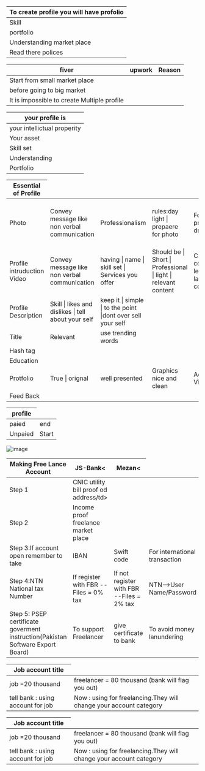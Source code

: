 

   <table>
    <thead>
      <tr>
        <th>To create profile you will have profolio</th>
      </tr>
    </thead>
    <tbody>
        <tr>
            <td>Skill</td>
        </tr>
        <tr>
            <td>portfolio</td>
        </tr>
        <tr>
            <td>Understanding market place</td>
        </tr>
        <tr>
            <td>Read there polices</td>
        </tr>
    </tbody>
  </table>

   <table>
    <thead>
      <tr>
        <th>fiver</th>
        <th>upwork</th>
        <th>Reason</th>
      </tr>
    </thead>
    <tbody>
        <tr>
            <td>Start from small market place </td>    
        </tr>
        <tr>
            <td>before going to big market </td>
        </tr>
         <tr>
            <td>It is impossible to create Multiple profile </td>
        </tr>
    </tbody>
  </table>
<table>
    <thead>
      <tr>
        <th>your profile is </th>
      </tr>
    </thead>
    <tbody>
        <tr>
            <td>your intellictual properity </td>    
        </tr>
        <tr>
            <td>Your asset </td>
        </tr>
         <tr>
            <td>Skill set</td>
        </tr>
         <tr>
            <td>Understanding</td>
        </tr>
         <tr>
            <td>Portfolio</td>
        </tr>
    </tbody>
  </table>
<table>
    <thead>
      <tr>
        <th>Essential of Profile </th>
      </tr>
    </thead>
    <tbody>
        <tr>
            <td>Photo </td>    
           <td>Convey message like non verbal communication </td> 
           <td>Professionalism </td> 
           <td>rules:day light | prepaere for photo </td> 
           <td>Focus on face | proper dressing</td> 
           <td>pic not having  table and chair </td>           
           <td>photofeeler.com-->feed back by peoples </td>           
        </tr>
        <tr>
            <td>Profile intruduction Video</td>
            <td>Convey message like non verbal communication </td> 
            <td>having  | name | skill set | Services you offer </td>   
            <td>Should be  | Short | Professional | light | relevant content </td>   
            <td>Client see  | confidence level | body language  | communication </td>   
       </tr>
         <tr>
            <td>Profile Description</td>
            <td>Skill  | likes and dislikes   | tell about your self </td>
            <td>keep it   | simple  | to the point |dont over sell your self  </td> 
        </tr>
         <tr>
            <td>Title</td>
            <td>Relevant</td>
            <td>use trending words</td>
         </tr>
         <tr>
            <td>Hash tag</td>
        </tr>
        <tr>
            <td>Education</td>
        </tr>
         <tr>
            <td>Protfolio</td>
            <td>True | orignal</td>
            <td>well presented </td>
            <td>Graphics nice and clean</td>           
            <td>Add demo Video</td>
        </tr>
         <tr>
            <td>Feed Back</td>
        </tr>
    </tbody>
  </table>

<table>
    <thead>
      <tr>
        <th>profile</th>
      </tr>
    </thead>
    <tbody>
        <tr>
            <td>paied</td>    
            <td>end</td>    
        </tr>
        <tr>
            <td>Unpaied  </td>
            <td>Start </td>
        </tr>
    </tbody>
  </table>
  
  ![image](https://github.com/princit/FreeLancing/assets/29123911/07c375ec-84d8-4253-be73-3faf169a6ba8)

<table>
    <thead>
      <tr>
        <th>Making Free Lance Account</th>
        <th>JS-Bank<</th>
        <th>Mezan<</th>
      </tr>
    </thead>
    <tbody>
        <tr>
            <td>Step 1 </td>    
            <td>CNIC utility bill proof od address/td>    
        </tr>
        <tr>
            <td>Step 2 </td>    
            <td>Income proof freelance market place</td> 
        </tr>
         <tr>
            <td>Step 3:If account open remember to take </td>    
            <td>IBAN</td>
            <td>Swift code </td>
            <td>For international transaction</td>
        </tr>
        <tr>
            <td>Step 4:NTN National tax Number </td>    
            <td>If register with FBR --Files = 0% tax</td>
            <td>If not register with FBR --Files = 2% tax </td>
            <td>NTN-->User Name/Password</td>
        </tr>
         <tr>
            <td>Step 5: PSEP certificate goverment instruction(Pakistan Software Export Board) </td>    
            <td>To support Freelancer</td>
            <td>give certificate to bank  </td>
            <td>To avoid money lanundering</td>
        </tr>
    </tbody>
  </table>
          
 <table>
    <thead>
      <tr>
        <th>Job account title</th>
      </tr>
    </thead>
    <tbody>
        <tr>
            <td>job =20 thousand</td>    
            <td>freelancer = 80 thousand (bank will flag you out)</td>    
        </tr>
        <tr>
            <td> tell bank : using account for job  </td>
            <td> Now : using for freelancing.They will change your account category </td>
        </tr>
    </tbody>
  </table>

 <table>
    <thead>
      <tr>
        <th>Job account title</th>
      </tr>
    </thead>
    <tbody>
        <tr>
            <td>job =20 thousand</td>    
            <td>freelancer = 80 thousand (bank will flag you out)</td>    
        </tr>
        <tr>
            <td> tell bank : using account for job  </td>
            <td> Now : using for freelancing.They will change your account category </td>
        </tr>
    </tbody>
  </table>
 
